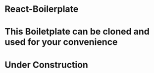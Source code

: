 # React-Boilerplate
# This Boiletplate can be cloned and used for your convenience
# Under Construction 

